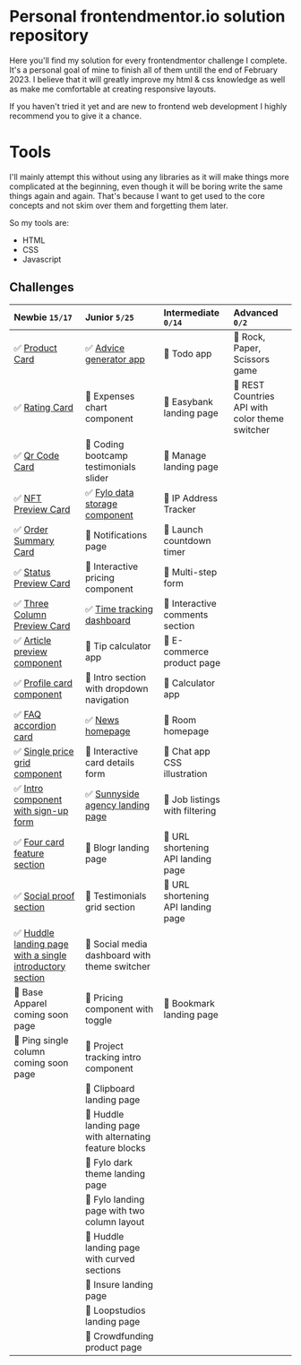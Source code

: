 # Personal frontendmentor.io solution repository

Here you'll find my solution for every frontendmentor challenge I complete.
It's a personal goal of mine to finish all of them untill the end of February 2023.
I believe that it will greatly improve my html & css knowledge as well as make me comfortable at creating responsive layouts.

If you haven't tried it yet and are new to frontend web development I highly recommend you to give it a chance.

# Tools
I'll mainly attempt this without using any libraries as it will make things more complicated at the beginning, even though it will be boring write the same things again and again. That's because I want to get used to the core concepts and not skim over them and forgetting them later.

So my tools are:
- HTML
- CSS
- Javascript

## Challenges

| Newbie `15/17` | Junior `5/25` | Intermediate `0/14` | Advanced `0/2` |
|:-------|:-------|:-------------|:---------|
| :white_check_mark: [Product Card](https://dalebezolli.github.io/frontendmentor.io/product-card/index.html) | :white_check_mark: [Advice generator app](https://dalebezolli.github.io/frontendmentor.io/advice-generator/index.html) | :black_square_button: Todo app | :black_square_button: Rock, Paper, Scissors game |
| :white_check_mark: [Rating Card](https://dalebezolli.github.io/frontendmentor.io/rating-card/index.html) | :black_square_button: Expenses chart component | :black_square_button: Easybank landing page | :black_square_button: REST Countries API with color theme switcher |
| :white_check_mark: [Qr Code Card](https://dalebezolli.github.io/frontendmentor.io/qr-code-card/index.html) | :black_square_button: Coding bootcamp testimonials slider | :black_square_button: Manage landing page | |
| :white_check_mark: [NFT Preview Card](https://dalebezolli.github.io/frontendmentor.io/nft-preview-card/index.html) | :white_check_mark: [Fylo data storage component](https://dalebezolli.github.io/frontendmentor.io/fylo-data-storage-component/index.html) | :black_square_button: IP Address Tracker | |
| :white_check_mark: [Order Summary Card](https://dalebezolli.github.io/frontendmentor.io/order-summary-card/index.html) | :black_square_button: Notifications page | :black_square_button: Launch countdown timer | |
| :white_check_mark: [Status Preview Card](https://dalebezolli.github.io/frontendmentor.io/stats-preview-card/index.html) | :black_square_button: Interactive pricing component | :black_square_button: Multi-step form | |
| :white_check_mark: [Three Column Preview Card](https://dalebezolli.github.io/frontendmentor.io/three-column-preview-card/index.html) | :white_check_mark: [Time tracking dashboard](https://dalebezolli.github.io/frontendmentor.io/time-tracking-dashboard/index.html) | :black_square_button: Interactive comments section | |
| :white_check_mark: [Article preview component](https://dalebezolli.github.io/frontendmentor.io/article-preview-component/index.html) | :black_square_button: Tip calculator app | :black_square_button: E-commerce product page | |
| :white_check_mark: [Profile card component](https://dalebezolli.github.io/frontendmentor.io/profile-card/index.html) | :black_square_button: Intro section with dropdown navigation | :black_square_button: Calculator app | |
| :white_check_mark: [FAQ accordion card](https://dalebezolli.github.io/frontendmentor.io/faq-accordion-card/index.html) | :white_check_mark: [News homepage](https://dalebezolli.github.io/frontendmentor.io/news-homepage/index.html) | :black_square_button: Room homepage | |
| :white_check_mark: [Single price grid component](https://dalebezolli.github.io/frontendmentor.io/single-price-grid/index.html) | :black_square_button: Interactive card details form | :black_square_button: Chat app CSS illustration | |
| :white_check_mark: [Intro component with sign-up form](https://dalebezolli.github.io/frontendmentor.io/intro-component-with-signup-form/index.html) | :white_check_mark: [Sunnyside agency landing page](https://dalebezolli.github.io/frontendmentor.io/sunnyside-agency-landing-page/index.html) | :black_square_button: Job listings with filtering | |
| :white_check_mark: [Four card feature section](https://dalebezolli.github.io/frontendmentor.io/four-card-feature-section/index.html) | :black_square_button: Blogr landing page | :black_square_button: URL shortening API landing page | |
| :white_check_mark: [Social proof section](https://dalebezolli.github.io/frontendmentor.io/social-proof-section/index.html) | :black_square_button: Testimonials grid section | :black_square_button: URL shortening API landing page | |
| :white_check_mark: [Huddle landing page with a single introductory section](https://dalebezolli.github.io/frontendmentor.io/huddle-landing-page-with-single-introductory-section/index.html) | :black_square_button: Social media dashboard with theme switcher | |
| :black_square_button: Base Apparel coming soon page | :black_square_button: Pricing component with toggle | :black_square_button: Bookmark landing page | |
| :black_square_button: Ping single column coming soon page | :black_square_button: Project tracking intro component | | |
| | :black_square_button: Clipboard landing page | | |
| | :black_square_button: Huddle landing page with alternating feature blocks | | |
| | :black_square_button: Fylo dark theme landing page | | |
| | :black_square_button: Fylo landing page with two column layout | | |
| | :black_square_button: Huddle landing page with curved sections | | |
| | :black_square_button: Insure landing page | | |
| | :black_square_button: Loopstudios landing page | | |
| | :black_square_button: Crowdfunding product page | | |
